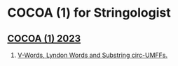 # COCOA (1) for Stringologist
## [COCOA (1) 2023](https://dblp.org/db/conf/cocoa/cocoa2023-1.html)
  1. [V-Words, Lyndon Words and Substring circ-UMFFs.](https://doi.org/10.1007/978-3-031-49611-0_34)  
  